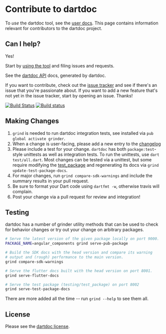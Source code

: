 # Contribute to dartdoc

To _use_ the dartdoc tool, see the [user docs][]. This page contains
information relevant for contributors to the dartdoc project.

## Can I help?

Yes!

Start by [using the tool](README.md) and filing issues and requests.

See the [dartdoc API](https://dartdoc.firebaseapp.com) docs, generated by
dartdoc.

If you want to contribute, check out the [issue tracker][] and see if there's an
issue that you're passionate about. If you want to add a new feature that's not
yet in the issue tracker, start by opening an issue. Thanks!

[![Build Status](https://travis-ci.org/dart-lang/dartdoc.svg)](https://travis-ci.org/dart-lang/dartdoc)
[![Build status](https://ci.appveyor.com/api/projects/status/s6sh69et2ga00dlu?svg=true)](https://ci.appveyor.com/project/devoncarew/dartdoc)

## Making Changes

1. `grind` is needed to run dartdoc integration tests, see installed via `pub global activate grinder`.
2. When a change is user-facing, please add a new entry to the [changelog](https://github.com/dart-lang/dartdoc/blob/master/CHANGELOG.md)
3. Please include a test for your change.  `dartdoc` has both `package:test`-style unittests as well as integration tests.  To run the unittests, use `dart test/all.dart`.  Most changes can be tested via a unittest, but some require modifying the [test_package](https://github.com/dart-lang/dartdoc/tree/master/testing/test_package) and regenerating its docs via `grind update-test-package-docs`.
4. For major changes, run `grind compare-sdk-warnings` and include the summary results in your pull request.
5.  Be sure to format your Dart code using `dartfmt -w`, otherwise travis will complain.
6.  Post your change via a pull request for review and integration!

## Testing

dartdoc has a number of grinder utility methods that can be used to check for behavior changes
or try out your change on arbitrary packages. 

```bash
# Serve the latest version of the given package locally on port 9000.
PACKAGE_NAME=angular_components grind serve-pub-package

# Build the SDK docs with the head version and compare its warning
# output and (rough) performance to the main version.
grind compare-sdk-warnings

# Serve the flutter docs built with the head version on port 8001.
grind serve-flutter-docs

# Serve the test package (testing/test_package) on port 8002
grind serve-test-package-docs
```

There are more added all the time -- run `grind --help` to see them all.

## License

Please see the [dartdoc license](https://github.com/dart-lang/dartdoc/blob/master/LICENSE).

[user docs]: https://github.com/dart-lang/dartdoc#dartdoc
[issue tracker]: https://github.com/dart-lang/dartdoc/issues

